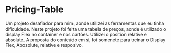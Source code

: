 # Pricing-Table

Um projeto desafiador para mim, aonde utilizei as ferramentas que eu tinha dificuldade.
Neste projeto foi feita uma tabela de preços, aonde é utilizado o display Flex no container
e nos cartões. Utilizei o position relative e absolute. A proposta do conteúdo em si, foi
somenete para treinar o Display Flex, Abosolute, relative e resposivo.
